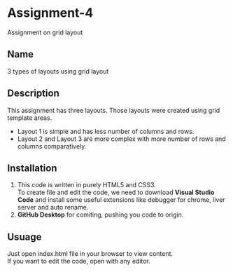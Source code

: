 # Assignment-4
 Assignment on grid layout

## Name
3 types of layouts using grid layout

## Description
This assignment has three layouts. Those layouts were created using grid template areas. 

 
* Layout 1 is simple and has less number of columns and rows.
* Layout 2  and Layout 3 are more complex with more number of rows and columns comparatively.


## Installation
1. This code is written in purely HTML5 and CSS3.  
To create file and edit the code, we need to download **Visual Studio Code** and install some useful extensions like debugger for chrome, liver server and auto rename.
2. **GitHub Desktop** for comiting, pushing you code to origin.

## Usuage
Just open index.html file in your browser to view content.  
If you want to edit the code, open with any editor.

